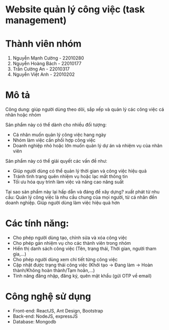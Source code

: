 # Website quản lý công việc (task management)

# Thành viên nhóm
1. Nguyễn Mạnh Cường - 22010280
2. Nguyễn Hoàng Bách - 22010177
3. Trần Cường An - 22010317
4. Nguyễn Việt Anh - 22010202

# Mô tả
Công dung: giúp người dùng theo dõi, sắp xếp và quản lý các công việc cá nhân hoặc nhóm

Sản phẩm này có thể dành cho nhiều đối tượng:
 - Cá nhân muốn quản lý công việc hang ngày
 - Nhóm làm việc cần phối hợp công việc
 - Doanh nghiệp nhỏ hoặc lớn muốn quản lý dự án và nhiệm vụ của nhân viên

Sản phẩm này có thể giải quyết các vấn đề như:
 - Giúp người dùng có thể quản lý thời gian và công việc hiệu quả
 - Tránh tình trạng quên nhiệm vụ hoặc lạc mất thông tin
 - Tối ưu hóa quy trình làm việc và nâng cao năng suất

Tại sao sản phẩm này lại hấp dẫn và đáng để xây dựng?
  xuất phát từ nhu cầu: Quản lý công việc là nhu cầu chung của mọi người, từ cá nhân đến doanh nghiệp. Giúp người dùng làm việc hiệu quả hơn

# Các tính năng:
 - Cho phép người dùng tạo, chỉnh sửa và xóa công việc
 - Cho phép gán nhiệm vụ cho các thành viên trong nhóm
 - Hiển thị danh sách công việc (Tên, trạng thái, Thời gian, người tham gia,...)
 - Cho phép người dùng xem chi tiết từng công việc
 - Cập nhật được trạng thái công việc (Khởi tạo -> Đang làm -> Hoàn thành/Không hoàn thành/Tạm hoãn,...)
 - Tính năng đăng nhập, đăng ký, quên mật khẩu (gửi OTP về email)

# Công nghệ sử dụng
 - Front-end: ReactJS, Ant Design, Bootstrap
 - Back-end: NodeJS, expressJS
 - Database: Mongodb
